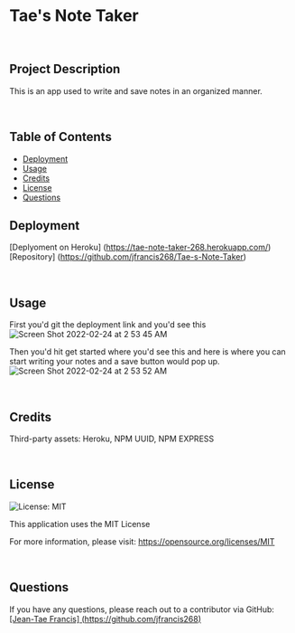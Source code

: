 
# Tae's Note Taker

<br/>

## Project Description

This is an app used to write and save notes in an organized manner.

<br/>


## Table of Contents 

- [Deployment](#deployment)
- [Usage](#usage)
- [Credits](#credits)
- [License](#license)
- [Questions](#questions)


## Deployment

[Deplyoment on Heroku] (https://tae-note-taker-268.herokuapp.com/) [Repository] (https://github.com/jfrancis268/Tae-s-Note-Taker)

<br/>

## Usage
First you'd git the deployment link and you'd see this
![Screen Shot 2022-02-24 at 2 53 45 AM](https://user-images.githubusercontent.com/96415684/155481718-f24ae3e7-311d-484a-9a5e-c14d591bac04.png)

Then you'd hit get started where you'd see this and here is where you can start writing your notes and a save button would pop up.
![Screen Shot 2022-02-24 at 2 53 52 AM](https://user-images.githubusercontent.com/96415684/155481746-3196d986-d9c7-4185-8d91-4fa2c413eb2a.png)


<br/>

## Credits

Third-party assets:
Heroku, 
NPM UUID, 
NPM EXPRESS

<br/>

## License
![License: MIT](https://img.shields.io/badge/License-MIT-yellow.svg)

This application uses the MIT License

For more information, please visit: https://opensource.org/licenses/MIT

<br/>


## Questions
  If you have any questions, please reach out to a contributor via GitHub:
  [[Jean-Tae Francis] (https://github.com/jfrancis268)](https://github.com/jfrancis268)


